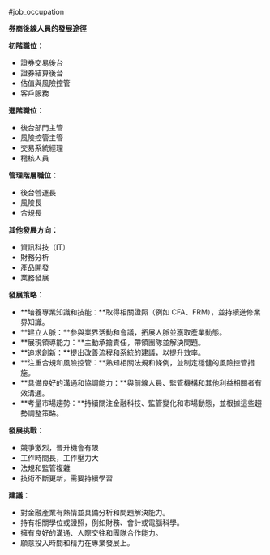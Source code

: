 #job_occupation

**券商後線人員的發展途徑**

**初階職位：**
- 證券交易後台
- 證券結算後台
- 估值與風險控管
- 客戶服務

**進階職位：**
- 後台部門主管
- 風險控管主管
- 交易系統經理
- 稽核人員

**管理階層職位：**
- 後台營運長
- 風險長
- 合規長

**其他發展方向：**
- 資訊科技（IT）
- 財務分析
- 產品開發
- 業務發展

**發展策略：**
- **培養專業知識和技能：**取得相關證照（例如 CFA、FRM），並持續進修業界知識。
- **建立人脈：**參與業界活動和會議，拓展人脈並獲取產業動態。
- **展現領導能力：**主動承擔責任，帶領團隊並解決問題。
- **追求創新：**提出改善流程和系統的建議，以提升效率。
- **注重合規和風險控管：**熟知相關法規和條例，並制定穩健的風險控管措施。
- **具備良好的溝通和協調能力：**與前線人員、監管機構和其他利益相關者有效溝通。
- **考量市場趨勢：**持續關注金融科技、監管變化和市場動態，並根據這些趨勢調整策略。

**發展挑戰：**
- 競爭激烈，晉升機會有限
- 工作時間長，工作壓力大
- 法規和監管複雜
- 技術不斷更新，需要持續學習

**建議：**
- 對金融產業有熱情並具備分析和問題解決能力。
- 持有相關學位或證照，例如財務、會計或電腦科學。
- 擁有良好的溝通、人際交往和團隊合作能力。
- 願意投入時間和精力在專業發展上。

